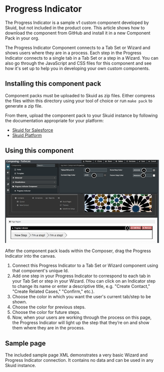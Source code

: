 # Progress Indicator

The Progress Indicator is a sample v1 custom component developed by Skuid, but not included in the product core. This article shows how to download the component from GitHub and install it in a new Component Pack in your org.

The Progress Indicator Component connects to a Tab Set or Wizard and shows users where they are in a process. Each step in the Progress Indicator connects to a single tab in a Tab Set or a step in a Wizard. You can also go through the JavaScript and CSS files for this component and see how it's set up to help you in developing your own custom components.


## Installing this component pack

Component packs must be uploaded to Skuid as zip files. Either compress the files within this directory using your tool of choice or run `make pack` to generate a zip file.

From there, upload the component pack to your Skuid instance by following the documentation appropriate for your platform:

- [Skuid for Salesforce](https://docs.skuid.com/latest/v1/en/skuid/components/original/manage-component-packs.html)
- [Skuid Platform](https://docs.skuid.com/platform/v1/en/skuid/components/original/manage-component-packs.html)


## Using this component

![Preview Image](./progress-indicator-preview.png)

After the component pack loads within the Composer, drag the Progress Indicator into the canvas.

1. Connect this Progress Indicator to a Tab Set or Wizard component using that component's unique Id.
1. Add one step in your Progress Indicator to correspond to each tab in your Tab Set or step in your Wizard. (You can click on an Indicator step to change its name or enter a descriptive title, e.g. "Create Contact," "Create Related Cases," "Confirm," etc.).
1. Choose the color in which you want the user's current tab/step to be shown.
1. Choose the color for previous steps.
1. Choose the color for future steps.
1. Now, when your users are working through the process on this page, the Progress Indicator will light up the step that they’re on and show them where they are in the process.

## Sample page

The included sample page XML demonstrates a very basic Wizard and Progress Indicator connection. It contains no data and can be used in any Skuid instance.
